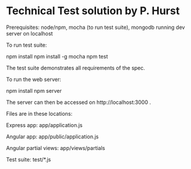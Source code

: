 Technical Test solution by P. Hurst
===================================

Prerequisites: node/npm, mocha (to run test suite), mongodb running dev server on localhost

To run test suite:

  npm install
  npm install -g mocha
  npm test
  
The test suite demonstrates all requirements of the spec.

To run the web server:

  npm install
  npm server

The server can then be accessed on http://localhost:3000 .

Files are in these locations:

Express app:
  app/application.js

Angular app:
  app/public/application.js

Angular partial views:
  app/views/partials

Test suite:
  test/*.js

